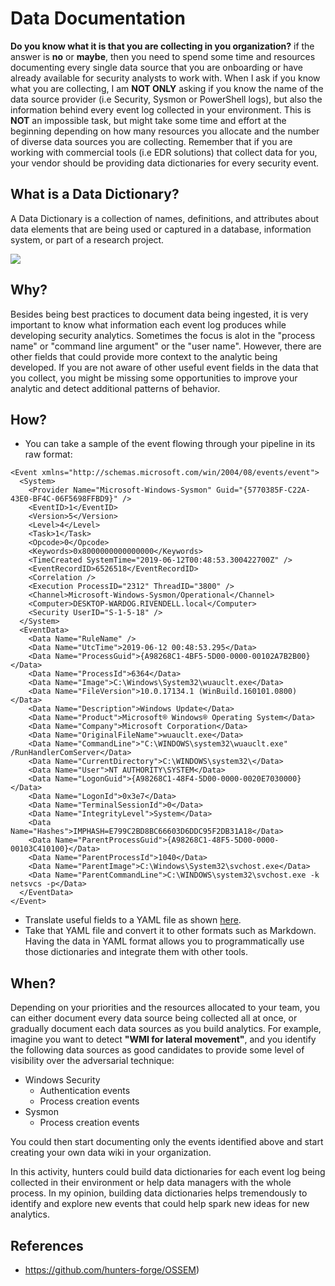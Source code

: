 # Data Documentation

**Do you know what it is that you are collecting in you organization?** if the answer is **no** or **maybe**, then you need to spend some time and resources documenting every single data source that you are onboarding or have already available for security analysts to work with. When I ask if you know what you are collecting, I am **NOT ONLY** asking if you know the name of the data source provider (i.e Security, Sysmon or PowerShell logs), but also the information behind every event log collected in your environment. This is **NOT** an impossible task, but might take some time and effort at the beginning depending on how many resources you allocate and the number of diverse data sources you are collecting. Remember that if you are working with commercial tools (i.e EDR solutions) that collect data for you, your vendor should be providing data dictionaries for every security event.

## What is a Data Dictionary?
A Data Dictionary is a collection of names, definitions, and attributes about data elements that are being used or captured in a database, information system, or part of a research project.

![](../images/DATA_DICTIONARY_CONCEPT.png)

## Why?
Besides being best practices to document data being ingested, it is very important to know what information each event log produces while developing security analytics. Sometimes the focus is alot in the "process name" or "command line argument" or the "user name". However, there are other fields that could provide more context to the analytic being developed. If you are not aware of other useful event fields in the data that you collect, you might be missing some opportunities to improve your analytic and detect additional patterns of behavior.

## How?

* You can take a sample of the event flowing through your pipeline in its raw format:

```
<Event xmlns="http://schemas.microsoft.com/win/2004/08/events/event">
  <System>
    <Provider Name="Microsoft-Windows-Sysmon" Guid="{5770385F-C22A-43E0-BF4C-06F5698FFBD9}" /> 
    <EventID>1</EventID> 
    <Version>5</Version> 
    <Level>4</Level> 
    <Task>1</Task> 
    <Opcode>0</Opcode> 
    <Keywords>0x8000000000000000</Keywords> 
    <TimeCreated SystemTime="2019-06-12T00:48:53.300422700Z" /> 
    <EventRecordID>6526518</EventRecordID> 
    <Correlation /> 
    <Execution ProcessID="2312" ThreadID="3800" /> 
    <Channel>Microsoft-Windows-Sysmon/Operational</Channel> 
    <Computer>DESKTOP-WARDOG.RIVENDELL.local</Computer> 
    <Security UserID="S-1-5-18" /> 
  </System>
  <EventData>
    <Data Name="RuleName" /> 
    <Data Name="UtcTime">2019-06-12 00:48:53.295</Data> 
    <Data Name="ProcessGuid">{A98268C1-4BF5-5D00-0000-00102A7B2B00}</Data> 
    <Data Name="ProcessId">6364</Data> 
    <Data Name="Image">C:\Windows\System32\wuauclt.exe</Data> 
    <Data Name="FileVersion">10.0.17134.1 (WinBuild.160101.0800)</Data> 
    <Data Name="Description">Windows Update</Data> 
    <Data Name="Product">Microsoft® Windows® Operating System</Data> 
    <Data Name="Company">Microsoft Corporation</Data> 
    <Data Name="OriginalFileName">wuauclt.exe</Data> 
    <Data Name="CommandLine">"C:\WINDOWS\system32\wuauclt.exe" /RunHandlerComServer</Data> 
    <Data Name="CurrentDirectory">C:\WINDOWS\system32\</Data> 
    <Data Name="User">NT AUTHORITY\SYSTEM</Data> 
    <Data Name="LogonGuid">{A98268C1-48F4-5D00-0000-0020E7030000}</Data> 
    <Data Name="LogonId">0x3e7</Data> 
    <Data Name="TerminalSessionId">0</Data> 
    <Data Name="IntegrityLevel">System</Data> 
    <Data Name="Hashes">IMPHASH=E799C2BD8BC66603D6DDC95F2DB31A18</Data> 
    <Data Name="ParentProcessGuid">{A98268C1-48F5-5D00-0000-00103C410100}</Data> 
    <Data Name="ParentProcessId">1040</Data> 
    <Data Name="ParentImage">C:\Windows\System32\svchost.exe</Data> 
    <Data Name="ParentCommandLine">C:\WINDOWS\system32\svchost.exe -k netsvcs -p</Data> 
  </EventData>
</Event>
```

* Translate useful fields to a YAML file as shown [here](https://github.com/hunters-forge/OSSEM/blob/master/source/data_dictionaries/windows/sysmon/events/event-1.yml).
* Take that YAML file and convert it to other formats such as Markdown. Having the data in YAML format allows you to programmatically use those dictionaries and integrate them with other tools.

## When?
Depending on your priorities and the resources allocated to your team, you can either document every data source being collected all at once, or gradually document each data sources as you build analytics. For example, imagine you want to detect **"WMI for lateral movement"**, and you identify the following data sources as good candidates to provide some level of visibility over the adversarial technique:

* Windows Security
  * Authentication events
  * Process creation events
* Sysmon
  * Process creation events
 
You could then start documenting only the events identified above and start creating your own data wiki in your organization.

In this activity, hunters could build data dictionaries for each event log being collected in their environment or help data managers with the whole process. In my opinion, building data dictionaries helps tremendously to identify and explore new events that could help spark new ideas for new analytics.

## References

* https://github.com/hunters-forge/OSSEM)